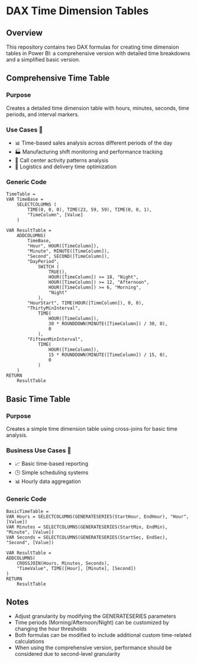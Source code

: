 # DAX Time Dimension Tables

## Overview
This repository contains two DAX formulas for creating time dimension tables in Power BI: a comprehensive version with detailed time breakdowns and a simplified basic version.

## Comprehensive Time Table
### Purpose
Creates a detailed time dimension table with hours, minutes, seconds, time periods, and interval markers.

### Use Cases 🎯
- 📊 Time-based sales analysis across different periods of the day
- 🏭 Manufacturing shift monitoring and performance tracking
- 📱 Call center activity patterns analysis
- 🚚 Logistics and delivery time optimization

### Generic Code
```dax
TimeTable = 
VAR TimeBase = 
    SELECTCOLUMNS (
        TIME(0, 0, 0), TIME(23, 59, 59), TIME(0, 0, 1),
        "TimeColumn", [Value]
    )

VAR ResultTable =
    ADDCOLUMNS(
        TimeBase,
        "Hour", HOUR([TimeColumn]),
        "Minute", MINUTE([TimeColumn]),
        "Second", SECOND([TimeColumn]),
        "DayPeriod",
            SWITCH (
                TRUE(),
                HOUR([TimeColumn]) >= 18, "Night",
                HOUR([TimeColumn]) >= 12, "Afternoon",
                HOUR([TimeColumn]) >= 6, "Morning",
                "Night"
            ),
        "HourStart", TIME(HOUR([TimeColumn]), 0, 0),
        "ThirtyMinInterval",
            TIME(
                HOUR([TimeColumn]), 
                30 * ROUNDDOWN(MINUTE([TimeColumn]) / 30, 0), 
                0
            ),
        "FifteenMinInterval",
            TIME(
                HOUR([TimeColumn]), 
                15 * ROUNDDOWN(MINUTE([TimeColumn]) / 15, 0), 
                0
            )
    )
RETURN
    ResultTable
```

## Basic Time Table
### Purpose
Creates a simple time dimension table using cross-joins for basic time analysis.

### Business Use Cases 🎯
- 📈 Basic time-based reporting
- 🕒 Simple scheduling systems
- 📊 Hourly data aggregation

### Generic Code
```dax
BasicTimeTable = 
VAR Hours = SELECTCOLUMNS(GENERATESERIES(StartHour, EndHour), "Hour", [Value])
VAR Minutes = SELECTCOLUMNS(GENERATESERIES(StartMin, EndMin), "Minute", [Value])
VAR Seconds = SELECTCOLUMNS(GENERATESERIES(StartSec, EndSec), "Second", [Value])

VAR ResultTable =
ADDCOLUMNS(
    CROSSJOIN(Hours, Minutes, Seconds),
    "TimeValue", TIME([Hour], [Minute], [Second])
)
RETURN
    ResultTable
```

## Notes
- Adjust granularity by modifying the GENERATESERIES parameters
- Time periods (Morning/Afternoon/Night) can be customized by changing the hour thresholds
- Both formulas can be modified to include additional custom time-related calculations
- When using the comprehensive version, performance should be considered due to second-level granularity
